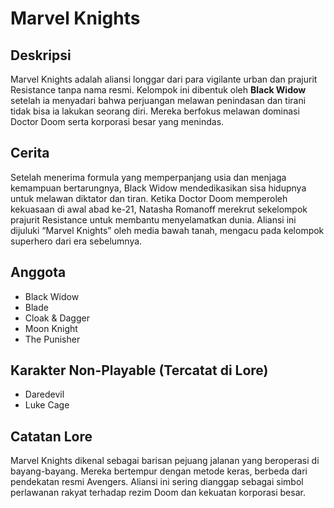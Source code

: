 # Marvel Knights

## Deskripsi
Marvel Knights adalah aliansi longgar dari para vigilante urban dan prajurit Resistance tanpa nama resmi. Kelompok ini dibentuk oleh **Black Widow** setelah ia menyadari bahwa perjuangan melawan penindasan dan tirani tidak bisa ia lakukan seorang diri. Mereka berfokus melawan dominasi Doctor Doom serta korporasi besar yang menindas.

## Cerita 
Setelah menerima formula yang memperpanjang usia dan menjaga kemampuan bertarungnya, Black Widow mendedikasikan sisa hidupnya untuk melawan diktator dan tiran. Ketika Doctor Doom memperoleh kekuasaan di awal abad ke-21, Natasha Romanoff merekrut sekelompok prajurit Resistance untuk membantu menyelamatkan dunia. Aliansi ini dijuluki “Marvel Knights” oleh media bawah tanah, mengacu pada kelompok superhero dari era sebelumnya.

## Anggota
- Black Widow  
- Blade  
- Cloak & Dagger  
- Moon Knight  
- The Punisher  

## Karakter Non-Playable (Tercatat di Lore)
- Daredevil  
- Luke Cage  

## Catatan Lore
Marvel Knights dikenal sebagai barisan pejuang jalanan yang beroperasi di bayang-bayang. Mereka bertempur dengan metode keras, berbeda dari pendekatan resmi Avengers. Aliansi ini sering dianggap sebagai simbol perlawanan rakyat terhadap rezim Doom dan kekuatan korporasi besar.

